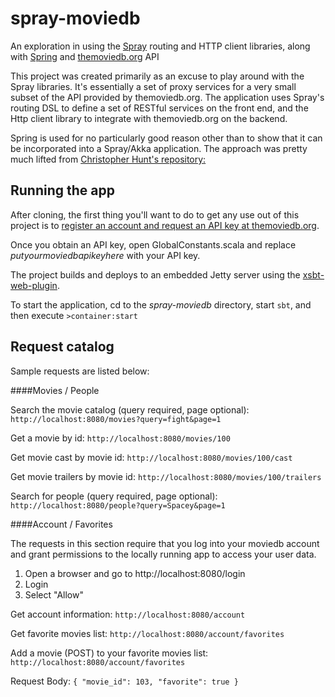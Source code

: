 spray-moviedb
=============

An exploration in using the [Spray](http://spray.io/) routing and HTTP client libraries, along with [Spring](http://spring.io/) and [themoviedb.org](http://www.themoviedb.org/) API

This project was created primarily as an excuse to play around with the Spray libraries.  It's essentially a set of proxy services for a very small subset of the API provided by themoviedb.org.  The application uses Spray's routing DSL to define a set of RESTful services on the front end, and the Http client library to integrate with themoviedb.org on the backend.

Spring is used for no particularly good reason other than to show that it can be incorporated into a Spray/Akka application.  The approach was pretty much lifted from [Christopher Hunt's repository:](https://github.com/huntc/akka-spring/blob/ba6704703efa45c9c638c3ac3b4b07f022d061ec/src/main/scala/org/typesafe/Akkaspring.scala#L48)


Running the app
---------------

After cloning, the first thing you'll want to do to get any use out of this project is to [register an account and request an API key at themoviedb.org](http://docs.themoviedb.apiary.io/).

Once you obtain an API key, open GlobalConstants.scala and replace *putyourmoviedbapikeyhere* with your API key.


The project builds and deploys to an embedded Jetty server using the [xsbt-web-plugin](https://github.com/JamesEarlDouglas/xsbt-web-plugin).

To start the application, cd to the *spray-moviedb* directory, start `sbt`, and then execute `>container:start`


Request catalog
---------------

Sample requests are listed below:

####Movies / People

Search the movie catalog (query required, page optional):
`http://localhost:8080/movies?query=fight&page=1`

Get a movie by id:
`http://localhost:8080/movies/100`

Get movie cast by movie id:
`http://localhost:8080/movies/100/cast`

Get movie trailers by movie id:
`http://localhost:8080/movies/100/trailers`

Search for people (query required, page optional):
`http://localhost:8080/people?query=Spacey&page=1`

####Account / Favorites

The requests in this section require that you log into your moviedb account and grant permissions to the locally running app to access your user data.

1.  Open a browser and go to http://localhost:8080/login
2.  Login
3.  Select "Allow"


Get account information:
`http://localhost:8080/account`

Get favorite movies list:
`http://localhost:8080/account/favorites`

Add a movie (POST) to your favorite movies list:
`http://localhost:8080/account/favorites`

Request Body:
`{
 "movie_id": 103,
 "favorite": true
}`



